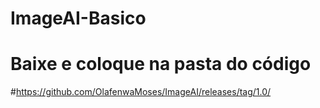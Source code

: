 # ImageAI-Basico
# Baixe e coloque na pasta do código
#https://github.com/OlafenwaMoses/ImageAI/releases/tag/1.0/
